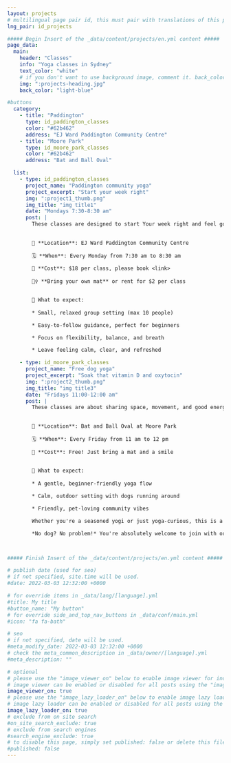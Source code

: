 ```yaml
---
layout: projects
# multilingual page pair id, this must pair with translations of this page. (This name must be unique)
lng_pair: id_projects

##### Begin Insert of the _data/content/projects/en.yml content #####
page_data:
  main:
    header: "Classes"
    info: "Yoga classes in Sydney"
    text_color: "white"
    # if you don't want to use background image, comment it. back_color will be activated.
    img: ":projects-heading.jpg"
    back_color: "light-blue"

#buttons
  category:
    - title: "Paddington"
      type: id_paddington_classes
      color: "#62b462"
      address: "EJ Ward Paddington Community Centre"
    - title: "Moore Park"
      type: id_moore_park_classes
      color: "#62b462"
      address: "Bat and Ball Oval"

  list:
    - type: id_paddington_classes
      project_name: "Paddington community yoga"
      project_excerpt: "Start your week right"
      img: ":project1_thumb.png"
      img_title: "img title1"
      date: "Mondays 7:30-8:30 am"
      post: |
        These classes are designed to start Your week right and feel good in your own skin.
        

        📍 **Location**: EJ Ward Paddington Community Centre
        
        🗓️ **When**: Every Monday from 7:30 am to 8:30 am
        
        💸 **Cost**: $18 per class, please book <link>
        
        🧘‍♀️ **Bring your own mat** or rent for $2 per class


        🌿 What to expect:
        
        * Small, relaxed group setting (max 10 people)

        * Easy-to-follow guidance, perfect for beginners

        * Focus on flexibility, balance, and breath

        * Leave feeling calm, clear, and refreshed

    - type: id_moore_park_classes
      project_name: "Free dog yoga"
      project_excerpt: "Soak that vitamin D and oxytocin"
      img: ":project2_thumb.png"
      img_title: "img title3"
      date: "Fridays 11:00-12:00 am"
      post: |
        These classes are about sharing space, movement, and good energy with your body and pup!
        

        📍 **Location**: Bat and Ball Oval at Moore Park 
        
        🗓️ **When**: Every Friday from 11 am to 12 pm
        
        💸 **Cost**: Free! Just bring a mat and a smile 

        
        🐾 What to expect:
        
        * A gentle, beginner-friendly yoga flow

        * Calm, outdoor setting with dogs running around

        * Friendly, pet-loving community vibes

        Whether you're a seasoned yogi or just yoga-curious, this is a light-hearted, community-focused way to unwind with your dog and meet other locals who love         movement and furry companions. All dogs welcome — big, small, sleepy, or silly. 

        *No dog? No problem!* You're absolutely welcome to join with or without a furry friend — it's all about connection and community.



##### Finish Insert of the _data/content/projects/en.yml content #####

# publish date (used for seo)
# if not specified, site.time will be used.
#date: 2022-03-03 12:32:00 +0000

# for override items in _data/lang/[language].yml
#title: My title
#button_name: "My button"
# for override side_and_top_nav_buttons in _data/conf/main.yml
#icon: "fa fa-bath"

# seo
# if not specified, date will be used.
#meta_modify_date: 2022-03-03 12:32:00 +0000
# check the meta_common_description in _data/owner/[language].yml
#meta_description: ""

# optional
# please use the "image_viewer_on" below to enable image viewer for individual pages or posts (_posts/ or [language]/_posts folders).
# image viewer can be enabled or disabled for all posts using the "image_viewer_posts: true" setting in _data/conf/main.yml.
image_viewer_on: true
# please use the "image_lazy_loader_on" below to enable image lazy loader for individual pages or posts (_posts/ or [language]/_posts folders).
# image lazy loader can be enabled or disabled for all posts using the "image_lazy_loader_posts: true" setting in _data/conf/main.yml.
image_lazy_loader_on: true
# exclude from on site search
#on_site_search_exclude: true
# exclude from search engines
#search_engine_exclude: true
# to disable this page, simply set published: false or delete this file
#published: false
---
```

